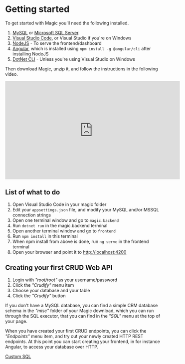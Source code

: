 # Getting started

To get started with Magic you'll need the following installed.

1. [MySQL](https://dev.mysql.com/downloads/mysql/) or [Microsoft SQL Server](https://www.microsoft.com/en-us/sql-server/sql-server-downloads).
2. [Visual Studio Code](https://code.visualstudio.com/download), or Visual Studio if you're on Windows
3. [NodeJS](https://nodejs.org/en/download/) - To serve the frontend/dashboard
4. [Angular](https://cli.angular.io), which is installed using `npm install -g @angular/cli` after installing NodeJS
5. [DotNet CLI](https://dotnet.microsoft.com/learn/dotnet/hello-world-tutorial/install) - Unless you're using Visual Studio on Windows

Then download Magic, unzip it, and follow the instructions in the following video.

<div style="margin-left: auto; margin-right: auto; width: 560px;">
<iframe width="560" height="315" src="https://www.youtube.com/embed/Lpqco0BgYYY" frameborder="0" allow="accelerometer; autoplay; encrypted-media; gyroscope; picture-in-picture" allowfullscreen></iframe>
</div>

## List of what to do

1. Open Visual Studio Code in your magic folder
2. Edit your `appsettings.json` file, and modify your MySQL and/or MSSQL connection strings
3. Open one terminal window and go to `magic.backend`
4. Run `dotnet run` in the magic.backend terminal
5. Open another terminal window and go to `frontend`
6. Run `npm install` in this terminal
7. When npm install from above is done, run `ng serve` in the frontend terminal
8. Open your browser and point it to [http://localhost:4200](http://localhost:4200)

## Creating your first CRUD Web API

1. Login with _"root/root"_ as your username/password
2. Click the _"Crudify"_ menu item
3. Choose your database and your table
4. Click the _"Crudify"_ button

If you don't have a MySQL database, you can find a simple CRM database schema in the _"misc"_ folder of your
Magic download, which you can run through the SQL executor, that you can find in the _"SQL"_ menu at the top
of your page.

When you have created your first CRUD endpoints, you can click the _"Endpoints"_ menu item, and try out your
newly created HTTP REST endpoints. At this point you can start creating your frontend, in for instance Angular,
to access your database over HTTP.

[Custom SQL](/custom-sql)

